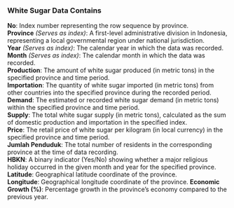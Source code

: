 ### White Sugar Data Contains
**No**: Index number representing the row sequence by province.  
**Province** *(Serves as index)*: A first-level administrative division in Indonesia, representing a local governmental region under national jurisdiction.  
**Year** *(Serves as index)*: The calendar year in which the data was recorded.  
**Month** *(Serves as index)*: The calendar month in which the data was recorded.  
**Production**: The amount of white sugar produced (in metric tons) in the specified province and time period.  
**Importation**: The quantity of white sugar imported (in metric tons) from other countries into the specified province during the recorded period.  
**Demand**: The estimated or recorded white sugar demand (in metric tons) within the specified province and time period.  
**Supply**: The total white sugar supply (in metric tons), calculated as the sum of domestic production and importation in the specified index.  
**Price**: The retail price of white sugar per kilogram (in local currency) in the specified province and time period.  
**Jumlah Penduduk**: The total number of residents in the corresponding province at the time of data recording.  
**HBKN**: A binary indicator (Yes/No) showing whether a major religious holiday occurred in the given month and year for the specified province.  
**Latitude**: Geographical latitude coordinate of the province.   
**Longitude**: Geographical longitude coordinate of the province. 
**Economic Growth (%)**: Percentage growth in the province’s economy compared to the previous year. 
